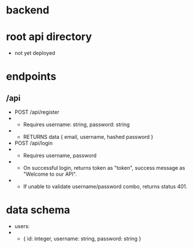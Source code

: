 # backend

# root api directory
- not yet deployed

# endpoints
## /api
- POST /api/register
- - Requires username: string, password: string
- - RETURNS data { email, username, hashed password }
- POST /api/login
- - Requires username, password
- - On successful login, returns token as "token", success message as "Welcome to our API".
- - If unable to validate username/password combo, returns status 401.

# data schema
- users:
- - { id: integer, username: string, password: string }
